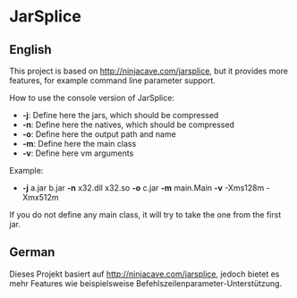 # JarSplice
## English

This project is based on http://ninjacave.com/jarsplice, but it provides more features, for example command line parameter support.

How to use the console version of JarSplice:<br>
* <b>-j</b>: Define here the jars, which should be compressed<br>
* <b>-n</b>: Define here the natives, which should be compressed<br>
* <b>-o</b>: Define here the output path and name<br>
* <b>-m</b>: Define here the main class<br>
* <b>-v</b>: Define here vm arguments<br>

Example:<br>
* <b>-j</b> a.jar b.jar <b>-n</b> x32.dll x32.so <b>-o</b> c.jar <b>-m</b> main.Main <b>-v</b> -Xms128m -Xmx512m

If you do not define any main class, it will try to take the one from the first jar.

## German

Dieses Projekt basiert auf http://ninjacave.com/jarsplice, jedoch bietet es mehr Features wie beispielsweise Befehlszeilenparameter-Unterstützung.
